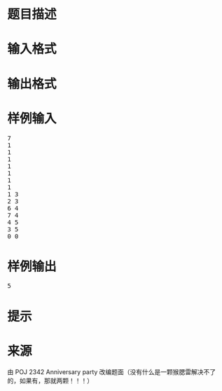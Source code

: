 

# 题目描述



# 输入格式



# 输出格式



# 样例输入


<pre>7 
1 
1 
1 
1 
1 
1 
1 
1 3 
2 3 
6 4 
7 4 
4 5 
3 5 
0 0
</pre>

# 样例输出


<pre>5</pre>

# 提示



# 来源


<p>
由 POJ 2342 Anniversary party 改编题面（没有什么是一颗猴腮雷解决不了的，如果有，那就两颗！！！）
</p>
